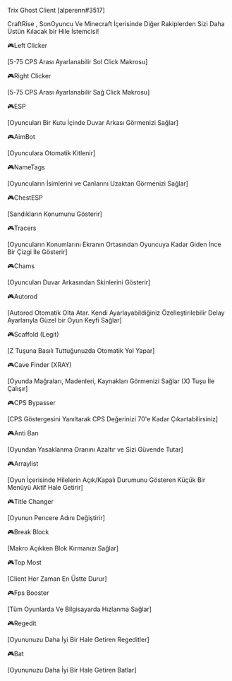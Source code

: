  Trix Ghost Client [alperenn#3517]

CraftRise , SonOyuncu Ve Minecraft İçerisinde Diğer Rakiplerden Sizi Daha Üstün Kılacak bir Hile İstemcisi!

🎮Left Clicker

[5-75 CPS Arası Ayarlanabilir Sol Click Makrosu]

🎮Right Clicker

[5-75 CPS Arası Ayarlanabilir Sağ Click Makrosu]

🎮ESP

[Oyuncuları Bir Kutu İçinde Duvar Arkası Görmenizi Sağlar]

🎮AimBot

[Oyunculara Otomatik Kitlenir]

🎮NameTags

[Oyuncuların İsimlerini ve Canlarını Uzaktan Görmenizi Sağlar]

🎮ChestESP

[Sandıkların Konumunu Gösterir]

🎮Tracers

[Oyuncuların Konumlarını Ekranın Ortasından Oyuncuya Kadar Giden İnce Bir Çizgi İle Gösterir]

🎮Chams

[Oyuncuları Duvar Arkasından Skinlerini Gösterir]

🎮Autorod

[Autorod Otomatik Olta Atar. Kendi Ayarlayabildiğiniz Özelleştirilebilir Delay Ayarlarıyla Güzel bir Oyun Keyfi Sağlar]

🎮Scaffold (Legit)

[Z Tuşuna Basılı Tuttuğunuzda Otomatik Yol Yapar]

🎮Cave Finder (XRAY)

[Oyunda Mağraları, Madenleri, Kaynakları Görmenizi Sağlar (X) Tuşu İle Çalışır]

🎮CPS Bypasser

[CPS Göstergesini Yanıltarak CPS Değerinizi 70'e Kadar Çıkartabilirsiniz]

🎮Anti Ban

[Oyundan Yasaklanma Oranını Azaltır ve Sizi Güvende Tutar]

🎮Arraylist

[Oyun İçerisinde Hilelerin Açık/Kapalı Durumunu Gösteren Küçük Bir Menüyü Aktif Hale Getirir]

🎮Title Changer

[Oyunun Pencere Adını Değiştirir]

🎮Break Block

[Makro Açıkken Blok Kırmanızı Sağlar]

🎮Top Most

[Client Her Zaman En Üstte Durur]

🎮Fps Booster

[Tüm Oyunlarda Ve Bilgisayarda Hızlanma Sağlar]

🎮Regedit

[Oyununuzu Daha İyi Bir Hale Getiren Regeditler]

🎮Bat

[Oyununuzu Daha İyi Bir Hale Getiren Batlar]
